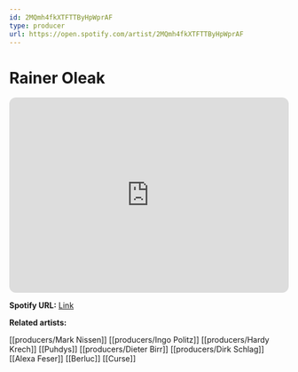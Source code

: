 ```yaml
---
id: 2MQmh4fkXTFTTByHpWprAF
type: producer
url: https://open.spotify.com/artist/2MQmh4fkXTFTTByHpWprAF
---
```

# Rainer Oleak

<iframe style="border-radius:12px" src="https://open.spotify.com/embed/artist/2MQmh4fkXTFTTByHpWprAF" width="100%" height="352" frameBorder="0" allowfullscreen="" allow="autoplay; clipboard-write; encrypted-media; fullscreen; picture-in-picture" loading="lazy"></iframe>

**Spotify URL:** [Link](https://open.spotify.com/artist/2MQmh4fkXTFTTByHpWprAF)

**Related artists:**

[[producers/Mark Nissen]]
[[producers/Ingo Politz]]
[[producers/Hardy Krech]]
[[Puhdys]]
[[producers/Dieter Birr]]
[[producers/Dirk Schlag]]
[[Alexa Feser]]
[[Berluc]]
[[Curse]]
